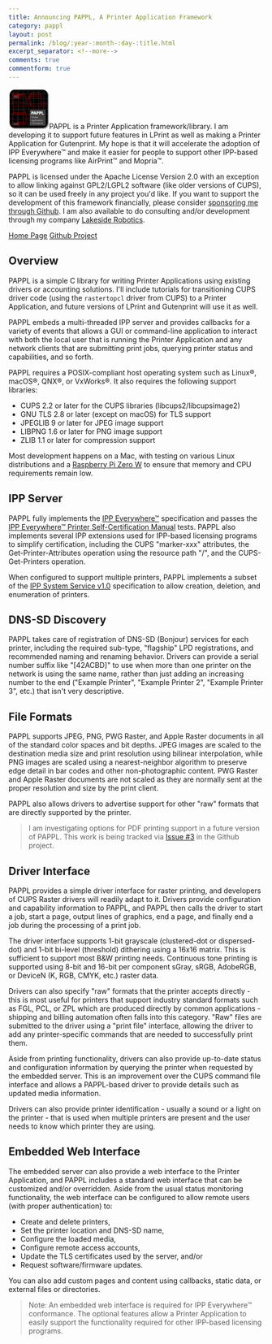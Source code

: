 ```yaml
---
title: Announcing PAPPL, A Printer Application Framework
category: pappl
layout: post
permalink: /blog/:year-:month-:day-:title.html
excerpt_separator: <!--more-->
comments: true
commentform: true
---
```


<img class="float-left mr-2 mt-2" src="/pappl/pappl-160.png" width="80" height="80">PAPPL
is a Printer Application framework/library.  I am developing it to support
future features in LPrint as well as making a Printer Application for
Gutenprint.  My hope is that it will accelerate the adoption of IPP Everywhere™
and make it easier for people to support other IPP-based licensing programs like
AirPrint™ and Mopria™.

PAPPL is licensed under the Apache License Version 2.0 with an exception
to allow linking against GPL2/LGPL2 software (like older versions of CUPS),
so it can be used freely in any project you'd like.  If you want to support
the development of this framework financially, please consider
[sponsoring me through Github](https://github.com/sponsors/michaelrsweet).
I am also available to do consulting and/or development through my company
[Lakeside Robotics](https://www.lakesiderobotics.ca).

<a class="btn btn-primary" href="/pappl/index.html">Home Page</a>
<a class="btn btn-default" href="https://github.com/michaelrsweet/pappl">Github Project</a>

<!--more-->

Overview
--------

PAPPL is a simple C library for writing Printer Applications using existing
drivers or accounting solutions.  I'll include tutorials for transitioning
CUPS driver code (using the `rastertopcl` driver from CUPS) to a Printer
Application, and future versions of LPrint and Gutenprint will use it as well.

PAPPL embeds a multi-threaded IPP server and provides callbacks for a
variety of events that allows a GUI or command-line application to interact
with both the local user that is running the Printer Application and any
network clients that are submitting print jobs, querying printer status and
capabilities, and so forth.

PAPPL requires a POSIX-compliant host operating system such as Linux®, macOS®,
QNX®, or VxWorks®.  It also requires the following support libraries:

- CUPS 2.2 or later for the CUPS libraries (libcups2/libcupsimage2)
- GNU TLS 2.8 or later (except on macOS) for TLS support
- JPEGLIB 9 or later for JPEG image support
- LIBPNG 1.6 or later for PNG image support
- ZLIB 1.1 or later for compression support

Most development happens on a Mac, with testing on various Linux distributions
and a [Raspberry Pi Zero W](https://www.raspberrypi.org/products/raspberry-pi-zero-w/)
to ensure that memory and CPU requirements remain low.


IPP Server
----------

PAPPL fully implements the
[IPP Everywhere™](https://ftp.pwg.org/pub/pwg/candidates/cs-ippeve10-20130128-5100.14.pdf)
specification and passes the
[IPP Everywhere™ Printer Self-Certification Manual](https://ftp.pwg.org/pub/pwg/candidates/cs-ippeveselfcert10-20160219-5100.20.pdf)
tests.  PAPPL also implements several IPP extensions used for IPP-based
licensing programs to simplify certification, including the CUPS "marker-xxx"
attributes, the Get-Printer-Attributes operation using the resource path "/",
and the CUPS-Get-Printers operation.

When configured to support multiple printers, PAPPL implements a subset of the
[IPP System Service v1.0](https://ftp.pwg.org/pub/pwg/candidates/cs-ippsystem10-20191122-5100.22.pdf)
specification to allow creation, deletion, and enumeration of printers.


DNS-SD Discovery
----------------

PAPPL takes care of registration of DNS-SD (Bonjour) services for each printer,
including the required sub-type, "flagship" LPD registrations, and recommended
naming and renaming behavior.  Drivers can provide a serial number suffix like
"[42ACBD]" to use when more than one printer on the network is using the same
name, rather than just adding an increasing number to the end
("Example Printer", "Example Printer 2", "Example Printer 3", etc.) that isn't
very descriptive.


File Formats
------------

PAPPL supports JPEG, PNG, PWG Raster, and Apple Raster documents in all of the
standard color spaces and bit depths.  JPEG images are scaled to the destination
media size and print resolution using bilinear interpolation, while PNG images
are scaled using a nearest-neighbor algorithm to preserve edge detail in bar
codes and other non-photographic content.  PWG Raster and Apple Raster documents
are not scaled as they are normally sent at the proper resolution and size by
the print client.

PAPPL also allows drivers to advertise support for other "raw" formats that are
directly supported by the printer.

> I am investigating options for PDF printing support in a future version of
> PAPPL.  This work is being tracked via
> [Issue #3](https://github.com/michaelrsweet/pappl/issues/3) in the Github
> project.


Driver Interface
----------------

PAPPL provides a simple driver interface for raster printing, and developers of
CUPS Raster drivers will readily adapt to it.  Drivers provide configuration
and capability information to PAPPL, and PAPPL then calls the driver to start
a job, start a page, output lines of graphics, end a page, and finally end a
job during the processing of a print job.

The driver interface supports 1-bit grayscale (clustered-dot or dispersed-dot)
and 1-bit bi-level (threshold) dithering using a 16x16 matrix.  This is
sufficient to support most B&W printing needs.  Continuous tone printing is
supported using 8-bit and 16-bit per component sGray, sRGB, AdobeRGB, or
DeviceN (K, RGB, CMYK, etc.) raster data.

Drivers can also specify "raw" formats that the printer accepts directly - this
is most useful for printers that support industry standard formats such as FGL,
PCL, or ZPL which are produced directly by common applications - shipping and
billing automation often falls into this category.  "Raw" files are submitted to
the driver using a "print file" interface, allowing the driver to add any
printer-specific commands that are needed to successfully print them.

Aside from printing functionality, drivers can also provide up-to-date status
and configuration information by querying the printer when requested by the
embedded server.  This is an improvement over the CUPS command file interface
and allows a PAPPL-based driver to provide details such as updated media
information.

Drivers can also provide printer identification - usually a sound or a light on
the printer - that is used when multiple printers are present and the user needs
to know which printer they are using.



Embedded Web Interface
----------------------

The embedded server can also provide a web interface to the Printer Application,
and PAPPL includes a standard web interface that can be customized and/or
overridden.  Aside from the usual status monitoring functionality, the web
interface can be configured to allow remote users (with proper authentication)
to:

- Create and delete printers,
- Set the printer location and DNS-SD name,
- Configure the loaded media,
- Configure remote access accounts,
- Update the TLS certificates used by the server, and/or
- Request software/firmware updates.

You can also add custom pages and content using callbacks, static data, or
external files or directories.

> Note: An embedded web interface is required for IPP Everywhere™ conformance.
> The optional features allow a Printer Application to easily support the
> functionality required for other IPP-based licensing programs.
